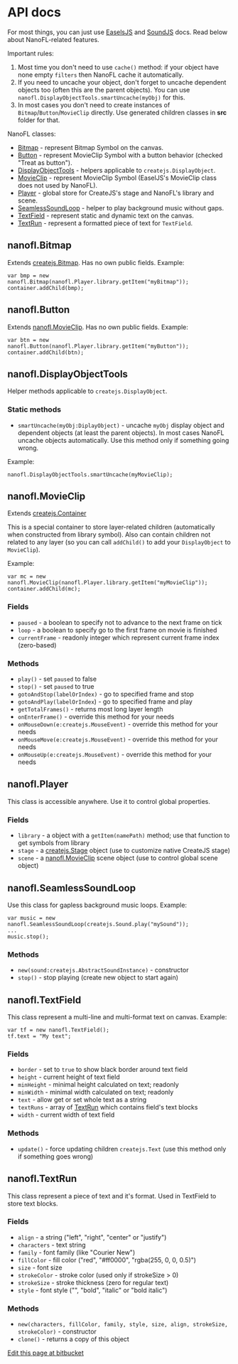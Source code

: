 # API docs

For most things, you can just use [EaselsJS](http://www.createjs.com/Docs/EaselJS/modules/EaselJS.html) and
[SoundJS](http://www.createjs.com/Docs/SoundJS/modules/SoundJS.html) docs. Read below about NanoFL-related features.
	
Important rules:
	
1. Most time you don't need to use `cache()` method: if your object have none empty `filters` then NanoFL cache it automatically.
2. If you need to uncache your object, don't forget to uncache dependent objects too (often this are the parent objects).
You can use `nanofl.DisplayObjectTools.smartUncache(myObj)` for this.
3. In most cases you don't need to create instances of `Bitmap`/`Button`/`MovieClip` directly. Use generated children classes in **src** folder for that.
	
NanoFL classes:

* [Bitmap](#Bitmap) - represent Bitmap Symbol on the canvas.
* [Button](#Button) - represent MovieClip Symbol with a button behavior (checked "Treat as button").
* [DisplayObjectTools](#DisplayObjectTools) - helpers applicable to `createjs.DisplayObject`.
* [MovieClip](#MovieClip) - represent MovieClip Symbol (EaselJS's MovieClip class does not used by NanoFL).
* [Player](#Player) - global store for CreateJS's stage and NanoFL's library and scene.
* [SeamlessSoundLoop](#SeamlessSoundLoop) - helper to play background music without gaps.
* [TextField](#TextField) - represent static and dynamic text on the canvas.
* [TextRun](#TextRun) - represent a formatted piece of text for `TextField`.


<a name="Bitmap"></a>

## nanofl.Bitmap

Extends [createjs.Bitmap](http://www.createjs.com/Docs/EaselJS/classes/Bitmap.html).
Has no own public fields.
Example:
```
var bmp = new nanofl.Bitmap(nanofl.Player.library.getItem("myBitmap"));
container.addChild(bmp);
```


<a name="Button"></a>

## nanofl.Button
Extends [nanofl.MovieClip](MovieClip).
Has no own public fields.
Example:
```
var btn = new nanofl.Button(nanofl.Player.library.getItem("myButton"));
container.addChild(btn);
```


<a name="DisplayObjectTools"></a>

## nanofl.DisplayObjectTools
Helper methods applicable to `createjs.DisplayObject`.

### Static methods

* `smartUncache(myObj:DiplayObject)` - uncache `myObj` display object and dependent objects (at least the parent objects). In most cases NanoFL uncache objects automatically. Use this method only if something going wrong.

Example:
```
nanofl.DisplayObjectTools.smartUncache(myMovieClip);
```


<a name="MovieClip"></a>

## nanofl.MovieClip

Extends [createjs.Container](http://www.createjs.com/Docs/EaselJS/classes/Container.html)

This is a special container to store layer-related children
(automatically when constructed from library symbol).
Also can contain children not related to any layer (so you can call `addChild()` to add your `DisplayObject` to `MovieClip`).

Example:
```
var mc = new nanofl.MovieClip(nanofl.Player.library.getItem("myMovieClip"));
container.addChild(mc);
```

### Fields
 * `paused` - a boolean to specify not to advance to the next frame on tick
 * `loop` - a boolean to specify go to the first frame on movie is finished
 * `currentFrame` - readonly integer which represent current frame index (zero-based)

### Methods

* `play()` - set `paused` to false
* `stop()` - set `paused` to true
* `gotoAndStop(labelOrIndex)` - go to specified frame and stop
* `gotoAndPlay(labelOrIndex`) - go to specified frame and play
* `getTotalFrames()` - returns most long layer length
* `onEnterFrame()` - override this method for your needs
* `onMouseDown(e:createjs.MouseEvent)` - override this method for your needs
* `onMouseMove(e:createjs.MouseEvent)` - override this method for your needs
* `onMouseUp(e:createjs.MouseEvent)` - override this method for your needs


<a name="Player"></a>

## nanofl.Player

This class is accessible anywhere. Use it to control global properties.

### Fields
 * `library` - a object with a 	`getItem(namePath)` method; use that function to get symbols from library
 * `stage` - a [createjs.Stage](http://www.createjs.com/Docs/EaselJS/classes/Stage.html) object (use to customize native CreateJS stage)
 * `scene` - a [nanofl.MovieClip](MovieClip) scene object (use to control global scene object)


<a name="SeamlessSoundLoop"></a>

## nanofl.SeamlessSoundLoop

Use this class for gapless background music loops.
Example:
```
var music = new nanofl.SeamlessSoundLoop(createjs.Sound.play("mySound"));
...
music.stop();

```

### Methods
 * `new(sound:createjs.AbstractSoundInstance)` - constructor
 * `stop()` - stop playing (create new object to start again)


<a name="TextField"></a>

## nanofl.TextField

This class represent a multi-line and multi-format text on canvas.
Example:
```
var tf = new nanofl.TextField();
tf.text = "My text";

```

### Fields
* `border` - set to `true` to show black border around text field
* `height` - current height of text field
* `minHeight` - minimal height calculated on text; readonly
* `minWidth` - minimal width calculated on text; readonly
* `text` - allow get or set whole text as a string
* `textRuns` - array of [TextRun](#TextRun) which contains field's text blocks
* `width` - current width of text field

### Methods
* `update()` - force updating children `createjs.Text` (use this method only if something goes wrong)
 

<a name="TextRun"></a>

## nanofl.TextRun

This class represent a piece of text and it's format. Used in TextField to store text blocks.

### Fields
* `align` - a string ("left", "right", "center" or "justify")
* `characters` - text string
* `family` - font family (like "Courier New")
* `fillColor` - fill color ("red", "#ff0000", "rgba(255, 0, 0, 0.5)")
* `size` - font size
* `strokeColor` - stroke color (used only if strokeSize > 0)
* `strokeSize` - stroke thickness (zero for regular text)
* `style` - font style ("", "bold", "italic" or "bold italic")

### Methods
* `new(characters, fillColor, family, style, size, align, strokeSize, strokeColor)` - constructor
* `clone()` - returns a copy of this object

[Edit this page at bitbucket](https://bitbucket.org/nanofl/site/src/default/docs/api/index.md)